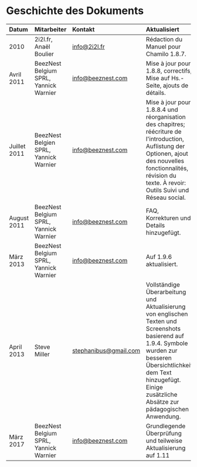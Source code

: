 # Geschichte des Dokuments

| Datum | Mitarbeiter | Kontakt | Aktualisiert |
| :--- | :--- | :--- | :--- |
| 2010 | 2i2l.fr, Anaël Boulier | info@2i2l.fr | Rédaction du Manuel pour Chamilo 1.8.7. |
| Avril 2011 | BeezNest Belgium SPRL, Yannick Warnier | info@beeznest.com | Mise à jour pour 1.8.8, correctifs, Mise auf Hs.-Seite, ajouts de détails. |
| Juillet 2011 | BeezNest Belgien SPRL, Yannick Warnier | info@beeznest.com | Mise à jour pour 1.8.8.4 und réorganisation des chapitres; réécriture de l'introduction, Auflistung der Optionen, ajout des nouvelles fonctionnalités, révision du texte. À revoir: Outils Suivi und Réseau social. |
| August 2011 | BeezNest Belgium SPRL, Yannick Warnier | info@beeznest.com | FAQ, Korrekturen und Details hinzugefügt. |
| März 2013 | BeezNest Belgium SPRL, Yannick Warnier | info@beeznest.com | Auf 1.9.6 aktualisiert. |
| April 2013 | Steve Miller | stephanibus@gmail.com | Vollständige Überarbeitung und Aktualisierung von englischen Texten und Screenshots basierend auf 1.9.4. Symbole wurden zur besseren Übersichtlichkeit dem Text hinzugefügt. Einige zusätzliche Absätze zur pädagogischen Anwendung. |
| März 2017 | BeezNest Belgium SPRL, Yannick Warnier | info@beeznest.com | Grundlegende Überprüfung und teilweise Aktualisierung auf 1.11 |